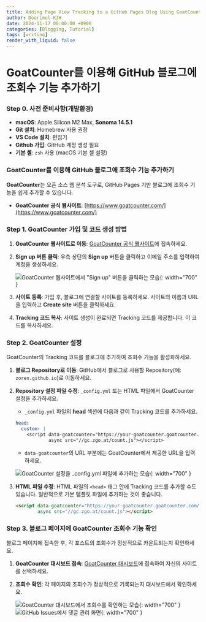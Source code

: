 ```yaml
---
title: Adding Page View Tracking to a GitHub Pages Blog Using GoatCounter (Chirpy Theme)
author: Doorimul-KJH
date: 2024-11-17 00:00:00 +0900
categories: [Blogging, Tutorial]
tags: [writing]
render_with_liquid: false
---
```



# GoatCounter를 이용해 GitHub 블로그에 조회수 기능 추가하기

### Step 0. 사전 준비사항(개발환경)

- **macOS**: Apple Silicon M2 Max, **Sonoma 14.5.1**
- **Git 설치**: Homebrew 사용 권장
- **VS Code 설치**: 편집기
- **Github 가입**: GitHub 계정 생성 필요
- **기본 셸**: `zsh` 사용 (macOS 기본 셸 설정)

### GoatCounter를 이용해 GitHub 블로그에 조회수 기능 추가하기

**GoatCounter**는 오픈 소스 웹 분석 도구로, GitHub Pages 기반 블로그에 조회수 기능을 쉽게 추가할 수 있습니다.

- **GoatCounter 공식 웹사이트**: [https://www.goatcounter.com/](https://www.goatcounter.com/)

### Step 1. GoatCounter 가입 및 코드 생성 방법

1. **GoatCounter 웹사이트로 이동**: [GoatCounter 공식 웹사이트](https://www.goatcounter.com/)에 접속하세요.
2. **Sign up 버튼 클릭**: 우측 상단의 **Sign up** 버튼을 클릭하고 이메일 주소를 입력하여 계정을 생성하세요.

   ![GoatCounter 웹사이트에서 "Sign up" 버튼을 클릭하는 모습](https://doorimul-kjh.github.io/assets/img/posts/goatcounter_sign_up.png){: width="700" }

3. **사이트 등록**: 가입 후, 블로그에 연결할 사이트를 등록하세요. 사이트의 이름과 URL을 입력하고 **Create site** 버튼을 클릭하세요.

   <!-- ![사이트를 등록하는 화면](https://doorimul-kjh.github.io/assets/img/posts/) -->

4. **Tracking 코드 복사**: 사이트 생성이 완료되면 Tracking 코드를 제공합니다. 이 코드를 복사하세요.

   <!-- ![Tracking 코드를 복사하는 화면](https://doorimul-kjh.github.io/assets/img/posts/) -->

### Step 2. GoatCounter 설정

GoatCounter의 Tracking 코드를 블로그에 추가하여 조회수 기능을 활성화하세요.

1. **블로그 Repository로 이동**: GitHub에서 블로그로 사용할 Repository(예: `zoren.github.io`)로 이동하세요.
2. **Repository 설정 파일 수정**: `_config.yml` 또는 HTML 파일에서 GoatCounter 설정을 추가하세요.

   - `_config.yml` 파일의 **head** 섹션에 다음과 같이 Tracking 코드를 추가하세요.
   
   ```yaml
   head:
     custom: |
       <script data-goatcounter="https://your-goatcounter.goatcounter.com/count"
               async src="//gc.zgo.at/count.js"></script>
   ```
   - `data-goatcounter`의 URL 부분에는 GoatCounter에서 제공한 URL을 입력하세요.

   ![GoatCounter 설정을 `_config.yml` 파일에 추가하는 모습](https://doorimul-kjh.github.io/assets/img/posts/goatcounter_config.yml_modified.png){: width="700" }

3. **HTML 파일 수정**: HTML 파일의 `<head>` 태그 안에 Tracking 코드를 추가할 수도 있습니다. 일반적으로 기본 템플릿 파일에 추가하는 것이 좋습니다.

   ```html
   <script data-goatcounter="https://your-goatcounter.goatcounter.com/count"
           async src="//gc.zgo.at/count.js"></script>
   ```

### Step 3. 블로그 페이지에 GoatCounter 조회수 기능 확인

블로그 페이지에 접속한 후, 각 포스트의 조회수가 정상적으로 카운트되는지 확인하세요.

1. **GoatCounter 대시보드 접속**: [GoatCounter 대시보드](https://www.goatcounter.com/)에 접속하여 자신의 사이트를 선택하세요.
2. **조회수 확인**: 각 페이지의 조회수가 정상적으로 기록되는지 대시보드에서 확인하세요.

   ![GoatCounter 대시보드에서 조회수를 확인하는 모습](https://doorimul-kjh.github.io/assets/img/posts/goatcounter_dashboard.png){: width="700" }
      ![GitHub Issues에서 댓글 관리 화면](https://doorimul-kjh.github.io/assets/img/posts/utterance_comment_function.png){: width="700" }